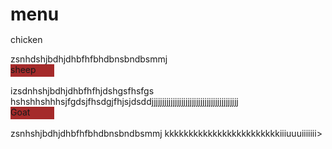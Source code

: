<!DOCTYPE html>
<html>
<head>
<meta charset="utf-8">
<title>Responsive Layout</title>
<style>

/********** Base styles **********/
* {
  box-sizing: content-box;
}
h1 {
  margin-bottom: 15px;
}

p {
  font-family: Helvetica;
  color: white;
  margin-left:5px;
  width: 250px;
  height: 250px;

}

#p1 {width: 100%;background-color: #A52A2A;
  margin-top: 0%;
  margin-left: 0%;
  float: none;
  width: 70px;
  height: 20px;
  left: 196px; }
  #p2{ width: 100%;background-color: #a52a2a;
  margin-top: 0%;
  margin-left: 0%;
  float: none;
  width: 70px;
  height: 20px;
  left: 196px; }
  #p3{width: 100%;background-color: #A52A2A;
  margin-top: 0%;
  margin-left: 0%;
  float: none;
  width: 70px;
  height: 20px;
  left: 196px; }



/* Simple Responsive Framework. */
.row {
  width: 1500px;
  height: 250px;
}

/********** Large devices only **********/
@media (min-width: 992px) {
  .col-lg-1, .col-lg-2, .col-lg-3 {
    float: left;
    border: 1px solid green;
    margin-left: 10px;
    margin-right: 20px;
    position: relative;
    margin-bottom: 10px;
  }
  .col-lg-1 {
    width: 8.33%; 

  }
  .col-lg-2 {
    width: 16.6%;
  }
  .col-lg-3 {
      width: 25%;
  }}


/********** Medium devices only **********/
@media (min-width: 768px) and (max-width: 991px) {
  .col-md-1, .col-md-2, .col-md-3, .col-md-4, .col-md-5, .col-md-6,.col-md-7, .col-md-8, .col-md-9, .col-md-10, .col-md-11, .col-md-12{
    float: left;
    border: 1px solid green;
    margin-left: 0px;
    margin-right: 20px;
    position: relative;
    margin-bottom: 10px;
  } 
  .col-md-1 {
    width: 8.33%;
  }
  .col-md-2 {
    width: 16%;
  }
  .col-md-3 {
    width: 25%;
  }
  .col-md-4 {
    width: 33%;
  }
  .col-md-5 {
    width: 42%;
  }
  .col-md-6 {
    width: 50%;}
  .col-md-7 {
    width: 58%;
  }
  .col-md-8 {
    width: 66%;
  }
  .col-md-9 {
    width: 75%;
  }
  .col-md-10 {
    width: 83%;
  }
  .col-md-11 {
    width: 91;
  }
  .col-md-12 {
    width: 100%;
  }
  
}
/********** Medium devices only **********/
@media  (max-width: 767px) {
  .col-sm-1, .col-sm-2, .col-sm-3,.col-sm-4, .col-sm-5, .col-sm-6,.col-sm-7, .col-sm-8, .col-sm-9,.col-sm-10, .col-sm-11, .col-sm-12 {
    float: left;
    border: 1px solid green;
    margin-left: 0px;
    margin-right: 20px;
    position: relative;
    margin-bottom: 10px;
  }
  .col-sm-1 {
    width: 8.33%;
  }
  .col-sm-2 {
    width: 16%;
  }
  .col-sm-3 {
    width: 25%;
  }
  .col-sm-4 {
    width: 33%;
  }
  .col-sm-5 {
    width: 42%;
  }
  .col-sm-6 {
    width: 50%;
  }
  .col-sm-7 {
    width: 58%;
  }
  .col-sm-8 {
    width: 66%;
  }
  .col-sm-9 {
    width: 75%;
  }
  .col-sm-10 {
    width: 83%;
  }
  .col-sm-11 {
    width: 91;
  }
  .col-sm-12 {
    width: 100%;
  }
  
}

</style>
</head>
<body>
<h1>menu</h1>

<div class="row ">
 <div id="container"><div class="col-lg-3 col-md-3 col-sm-4 "><p id="p1">chicken</p> zsnhdshjbdhjdhbfhfbhdbnsbndbsmmj
</div></div>
 <div id="container"><div class="col-lg-3 col-md-3 col-sm-4"><p id="p2">sheep</p>izsdnhshjbdhjdhbfhfhjdshgsfhsfgs
  hshshhshhhsjfgdsjfhsdgjfhjsjdsddjjjjjjjjjjjjjjjjjjjjjjjjjjjjjjjjjjjjjjjjj</div></div>
  <div id="container"><div class="col-lg-3 col-md-6 col-sm-8"><p id="p3">Goat</p>zsnhshjbdhjdhbfhfbhdbnsbndbsmmj
    kkkkkkkkkkkkkkkkkkkkkkkkiiiuuuiiiiiii></div></div>
  
</div>

</body>
</html>
